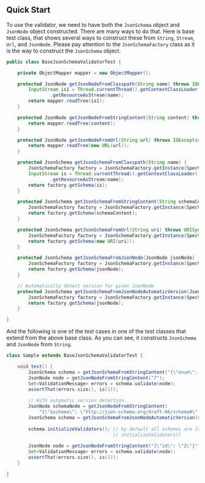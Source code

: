 ## Quick Start

To use the validator, we need to have both the `JsonSchema` object and `JsonNode` object constructed. 
There are many ways to do that. 
Here is base test class, that shows several ways to construct these from `String`, `Stream`, `Url`, and `JsonNode`. 
Please pay attention to the `JsonSchemaFactory` class as it is the way to construct the `JsonSchema` object.

```java
public class BaseJsonSchemaValidatorTest {

    private ObjectMapper mapper = new ObjectMapper();

    protected JsonNode getJsonNodeFromClasspath(String name) throws IOException {
        InputStream is1 = Thread.currentThread().getContextClassLoader()
                .getResourceAsStream(name);
        return mapper.readTree(is1);
    }

    protected JsonNode getJsonNodeFromStringContent(String content) throws IOException {
        return mapper.readTree(content);
    }

    protected JsonNode getJsonNodeFromUrl(String url) throws IOException {
        return mapper.readTree(new URL(url));
    }

    protected JsonSchema getJsonSchemaFromClasspath(String name) {
        JsonSchemaFactory factory = JsonSchemaFactory.getInstance(SpecVersion.VersionFlag.V4);
        InputStream is = Thread.currentThread().getContextClassLoader()
                .getResourceAsStream(name);
        return factory.getSchema(is);
    }

    protected JsonSchema getJsonSchemaFromStringContent(String schemaContent) {
        JsonSchemaFactory factory = JsonSchemaFactory.getInstance(SpecVersion.VersionFlag.V4);
        return factory.getSchema(schemaContent);
    }

    protected JsonSchema getJsonSchemaFromUrl(String uri) throws URISyntaxException {
        JsonSchemaFactory factory = JsonSchemaFactory.getInstance(SpecVersion.VersionFlag.V4);
        return factory.getSchema(new URI(uri));
    }

    protected JsonSchema getJsonSchemaFromJsonNode(JsonNode jsonNode) {
        JsonSchemaFactory factory = JsonSchemaFactory.getInstance(SpecVersion.VersionFlag.V4);
        return factory.getSchema(jsonNode);
    }

    // Automatically detect version for given JsonNode
    protected JsonSchema getJsonSchemaFromJsonNodeAutomaticVersion(JsonNode jsonNode) {
        JsonSchemaFactory factory = JsonSchemaFactory.getInstance(SpecVersionDetector.detect(jsonNode));
        return factory.getSchema(jsonNode);
    }

}
```
And the following is one of the test cases in one of the test classes that extend from the above base class. As you can see, it constructs `JsonSchema` and `JsonNode` from `String`.

```java
class Sample extends BaseJsonSchemaValidatorTest {

    void test() {    
        JsonSchema schema = getJsonSchemaFromStringContent("{\"enum\":[1, 2, 3, 4],\"enumErrorCode\":\"Not in the list\"}");
        JsonNode node = getJsonNodeFromStringContent("7");
        Set<ValidationMessage> errors = schema.validate(node);
        assertThat(errors.size(), is(1));
    
        // With automatic version detection
        JsonNode schemaNode = getJsonNodeFromStringContent(
            "{\"$schema\": \"http://json-schema.org/draft-06/schema#\", \"properties\": { \"id\": {\"type\": \"number\"}}}");
        JsonSchema schema = getJsonSchemaFromJsonNodeAutomaticVersion(schemaNode);
        
        schema.initializeValidators(); // by default all schemas are loaded lazily. You can load them eagerly via
                                       // initializeValidators() 
        
        JsonNode node = getJsonNodeFromStringContent("{\"id\": \"2\"}");
        Set<ValidationMessage> errors = schema.validate(node);
        assertThat(errors.size(), is(1));
    }

}

```
